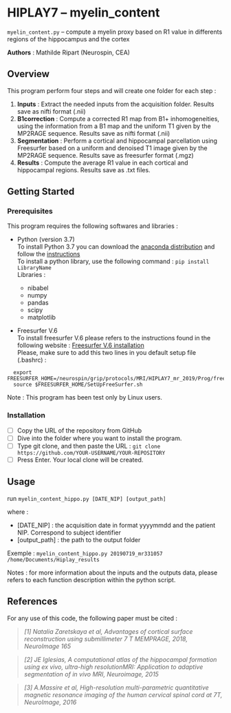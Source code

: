 # HIPLAY7 –  myelin_content

 `myelin_content.py`  – compute a myelin proxy based on R1 value in differents regions of the hippocampus and the cortex

**Authors** : Mathilde Ripart (Neurospin, CEA)

## Overview
This program perform four steps and will create one folder for each step :
 1. **Inputs** : Extract the needed inputs from the acquisition folder. Results save as nifti format (.nii)
 2. **B1correction** : Compute a corrected R1 map from B1+ inhomogeneities, using the information from a B1 map and the uniform T1 given by the MP2RAGE sequence. Results save as nifti format (.nii)
 3. **Segmentation** : Perform a cortical and hippocampal parcellation using Freesurfer based on a uniform and denoised T1 image given by the MP2RAGE sequence. Results save as  freesurfer format (.mgz)
 4. **Results** : Compute the average R1 value in each cortical and hippocampal regions. Results save as .txt files. 
  
## Getting Started

### Prerequisites

This program requires the following softwares and libraries : 
- Python (version 3.7)\
To install Python 3.7 you can download the [anaconda distribution](https://www.anaconda.com/distribution/#linux) and follow the [instructions](https://docs.anaconda.com/anaconda/install/linux/)\
To install a python library, use the following command : `pip install LibraryName`\
Libraries :   
  - nibabel
  - numpy
  - pandas
  - scipy
  - matplotlib

- Freesurfer V.6\
To install freesurfer V.6 please refers to the instructions found in the following website : [Freesurfer V.6 installation](https://surfer.nmr.mgh.harvard.edu/fswiki/DownloadAndInstall)\
Please, make sure to add this two lines in you default setup file (.bashrc) : 
```
  export FREESURFER_HOME=/neurospin/grip/protocols/MRI/HIPLAY7_mr_2019/Prog/freesurfer
  source $FREESURFER_HOME/SetUpFreeSurfer.sh
```

Note : This program has been test only by Linux users.

### Installation
- [ ] Copy the URL of the repository from GitHub
- [ ] Dive into the folder where you want to install the program. 
- [ ] Type git clone, and then paste the URL : `git clone https://github.com/YOUR-USERNAME/YOUR-REPOSITORY`
- [ ] Press Enter. Your local clone will be created. 

## Usage
run `myelin_content_hippo.py [DATE_NIP] [output_path]`

where : 
- [DATE_NIP] : the acquisition date in format yyyymmdd and the patient NIP. Correspond to subject identifier
- [output_path] : the path to the output folder

Exemple : `myelin_content_hippo.py 20190719_mr331057 /home/Documents/Hiplay_results`

Notes : for more information about the inputs and the outputs data, please refers to each function description within the python script. 
 
## References 
For any use of this code, the following paper must be cited :
> *[1] Natalia Zaretskaya et al, Advantages of cortical surface reconstruction using submillimeter 7 T MEMPRAGE, 2018, NeuroImage 165*

> *[2] JE Iglesias, A computational atlas of the hippocampal formation using ex vivo, ultra-high resolutionMRI: Application to adaptive segmentation of in vivo MRI, Neuroimage, 2015*

> *[3] A.Massire et al, High-resolution multi-parametric quantitative magnetic resonance imaging of the human cervical spinal cord at 7T, NeuroImage, 2016*
